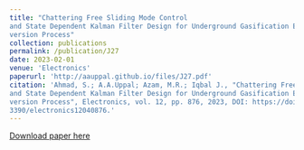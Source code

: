 ```yaml
---
title: "Chattering Free Sliding Mode Control
and State Dependent Kalman Filter Design for Underground Gasification Energy Con-
version Process"
collection: publications
permalink: /publication/J27
date: 2023-02-01
venue: 'Electronics'
paperurl: 'http://aauppal.github.io/files/J27.pdf'
citation: 'Ahmad, S.; A.A.Uppal; Azam, M.R.; Iqbal J., "Chattering Free Sliding Mode Control
and State Dependent Kalman Filter Design for Underground Gasification Energy Con-
version Process", Electronics, vol. 12, pp. 876, 2023, DOI: https://doi.org/10.
3390/electronics12040876.'
---
```

[Download paper here](http://aauppal.github.io/files/J27.pdf)
